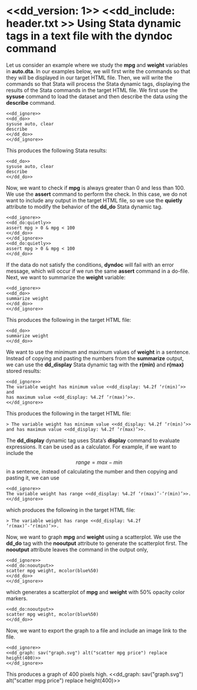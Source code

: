 <<dd_version: 1>>
<<dd_include: header.txt >>
Using Stata dynamic tags in a text file with the dyndoc command
===============================================================
Let us consider an example where we study the **mpg** and **weight** variables
in **auto.dta**.  In our examples below, we will first write the commands so
that they will be displayed in our target HTML file.  Then, we will write the
commands so that Stata will process the Stata dynamic tags, displaying the
results of the Stata commands in the target HTML file.
We first use the **sysuse** command to load the dataset and then describe
the data using the **describe** command.
~~~~
<<dd_ignore>>
<<dd_do>>
sysuse auto, clear
describe
<</dd_do>>
<</dd_ignore>>
~~~~
This produces the following Stata results:
~~~~
<<dd_do>>
sysuse auto, clear
describe
<</dd_do>>
~~~~
Now, we want to check if **mpg** is always greater than 0 and less than 100.
We use the **assert** command to perform the check.  In this case, we do not
want to include any output in the target HTML file, so we use the **quietly**
attribute to modify the behavior of the **dd_do** Stata dynamic tag.
~~~~
<<dd_ignore>>
<<dd_do:quietly>>
assert mpg > 0 & mpg < 100
<</dd_do>>
<</dd_ignore>>
<<dd_do:quietly>>
assert mpg > 0 & mpg < 100
<</dd_do>>
~~~~
If the data do not satisfy the conditions, **dyndoc** will fail with an error
message, which will occur if we run the same **assert** command in a do-file.
Next, we want to summarize the **weight** variable:
~~~~
<<dd_ignore>>
<<dd_do>>
summarize weight
<</dd_do>>
<</dd_ignore>>
~~~~
This produces the following in the target HTML file:
~~~~
<<dd_do>>
summarize weight
<</dd_do>>
~~~~
We want to use the minimum and maximum values of **weight** in a sentence.
Instead of copying and pasting the numbers from the **summarize** output, we can
use the **dd_display** Stata dynamic tag with the **r(min)** and **r(max)**
stored results:
~~~~
<<dd_ignore>>
The variable weight has minimum value <<dd_display: %4.2f ‘r(min)’>> and
has maximum value <<dd_display: %4.2f ‘r(max)’>>.
<</dd_ignore>>
~~~~
This produces the following in the target HTML file:
~~~~
> The variable weight has minimum value <<dd_display: %4.2f ‘r(min)’>>
and has maximum value <<dd_display: %4.2f ‘r(max)’>>.
~~~~
The **dd_display** dynamic tag uses Stata’s **display** command to evaluate
expressions.  It can be used as a calculator. For example, if we want to
include the $$range = max - min$$ in a sentence, instead of calculating the
number and then copying and pasting it, we can use
~~~~
<<dd_ignore>>
The variable weight has range <<dd_display: %4.2f ‘r(max)’-‘r(min)’>>.
<</dd_ignore>>
~~~~
which produces the following in the target HTML file:
~~~~
> The variable weight has range <<dd_display: %4.2f ‘r(max)’-‘r(min)’>>.
~~~~
Now, we want to graph **mpg** and **weight** using a scatterplot.  We use the
**dd_do** tag with the **nooutput** attribute to generate the scatterplot
first.  The **nooutput** attribute leaves the command in the output only,
~~~~
<<dd_ignore>>
<<dd_do:nooutput>>
scatter mpg weight, mcolor(blue%50)
<</dd_do>>
<</dd_ignore>>
~~~~
which generates a scatterplot of **mpg** and **weight** with 50% opacity
color markers.
~~~~
<<dd_do:nooutput>>
scatter mpg weight, mcolor(blue%50)
<</dd_do>>
~~~~
Now, we want to export the graph to a file and include an image link to the
file.
~~~~
<<dd_ignore>>
<<dd_graph: sav("graph.svg") alt("scatter mpg price") replace height(400)>>
<</dd_ignore>>
~~~~
This produces a graph of 400 pixels high.
<<dd_graph: sav("graph.svg") alt("scatter mpg price") replace height(400)>>
